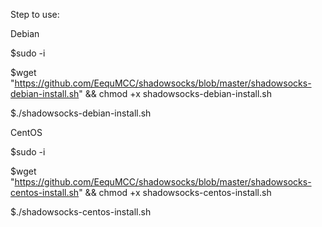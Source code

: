 Step to use:

Debian

  $sudo -i

  $wget "https://github.com/EequMCC/shadowsocks/blob/master/shadowsocks-debian-install.sh" && chmod +x shadowsocks-debian-install.sh

  $./shadowsocks-debian-install.sh

CentOS

  $sudo -i

  $wget "https://github.com/EequMCC/shadowsocks/blob/master/shadowsocks-centos-install.sh" && chmod +x shadowsocks-centos-install.sh

  $./shadowsocks-centos-install.sh
